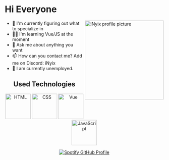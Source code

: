 <h1>Hi Everyone</h1>

<img align="right" src="https://nya-network.com/assets/inyix-pfp.png" width="250" alt="iNyix profile picture">

<ul>
  <li>🔭 I'm currently figuring out what to specialize in</li>
  <li>👨‍🎓 I'm learning Vue/JS at the moment</li>
  <li>💬 Ask me about anything you want</li>
  <li>📫 How can you contact me? Add me on Discord: iNyix</li>
  <li>💼 I am currently unemployed.</li>
</ul>

<div align="center">
  <h2 align="center">Used Technologies</h2>
  <div align="center">
    <img src="https://cdn.jsdelivr.net/gh/devicons/devicon/icons/html5/html5-original.svg" alt="HTML" width="80" />
    <img src="https://cdn.jsdelivr.net/gh/devicons/devicon/icons/css3/css3-original.svg" alt="CSS" width="80" />
    <img src="https://cdn.jsdelivr.net/gh/devicons/devicon/icons/vuejs/vuejs-original.svg" alt="Vue" width="80" />
    <img src="https://cdn.jsdelivr.net/gh/devicons/devicon/icons/javascript/javascript-original.svg" alt="JavaScript" width="80" />
  </div>
</div>

<p align="center">
  <a href="https://github.com/iNyix">
    <img src="https://spotify-github-profile.kittinanx.com/api/view?uid=31fgciokdiwq27yvijoieth6hayy&cover_image=true&theme=novatorem&show_offline=false&background_color=121212&interchange=false&bar_color=ff0000&bar_color_cover=false" alt="Spotify GitHub Profile">
  </a>
</p>

